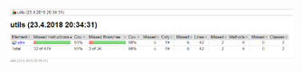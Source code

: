 ![Screenshot](https://github.com/Microwawe/testitapaukset/blob/master/Screecshot%5B14%5D.png?raw=true)
